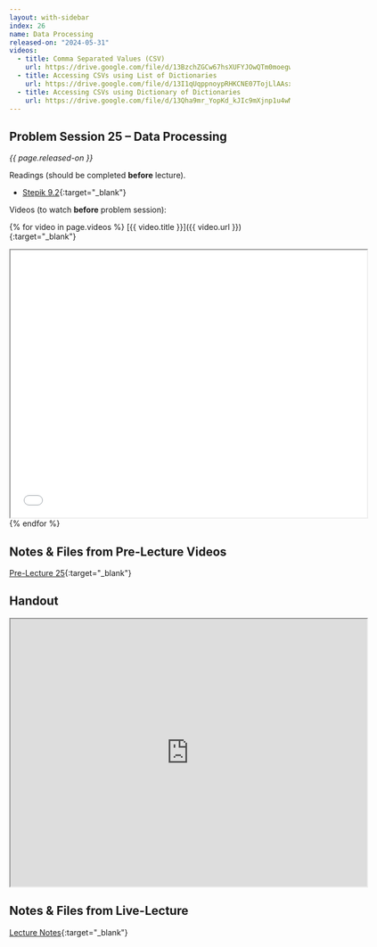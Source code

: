 ```yaml
---
layout: with-sidebar
index: 26
name: Data Processing
released-on: "2024-05-31"
videos:
  - title: Comma Separated Values (CSV)
    url: https://drive.google.com/file/d/13BzchZGCw67hsXUFYJOwQTm0moegwc9p
  - title: Accessing CSVs using List of Dictionaries
    url: https://drive.google.com/file/d/13I1qUqppnoypRHKCNE07TojLlAAsxA18
  - title: Accessing CSVs using Dictionary of Dictionaries
    url: https://drive.google.com/file/d/13Qha9mr_YopKd_kJIc9mXjnp1u4wMqTj
---
```


## Problem Session 25 – Data Processing

_{{ page.released-on }}_

Readings (should be completed **before** lecture). 
- [Stepik 9.2](https://stepik.org/lesson/567200/step/1?unit=561473){:target="_blank"}

Videos (to watch **before** problem session):

{% for video in page.videos %}
[{{ video.title }}]({{ video.url }}){:target="_blank"}

<iframe src="{{ video.url }}/preview" width="640" height="480" allow="autoplay"></iframe>
{% endfor %}

## Notes & Files from Pre-Lecture Videos

[Pre-Lecture 25](https://github.com/ucsd-cse8a-sp24/ucsd-cse8a-sp24.github.io/tree/main/_pre-lectures/lecture-25){:target="_blank"}

## Handout

<iframe src="https://drive.google.com/file/d/1X_aWA7ufNsaLLzEoFZ1xDAj2NOaqZ16C/preview" width="640" height="480" allow="autoplay"></iframe>

## Notes & Files from Live-Lecture

[Lecture Notes](https://drive.google.com/drive/folders/19Cye2lqiZeLT_ZD3Fwtu_MqSRMqNQ5dP?usp=sharing){:target="_blank"}
